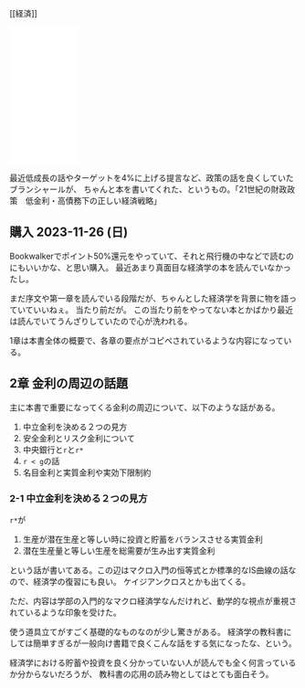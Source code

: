 [[経済]]

<iframe sandbox="allow-popups allow-scripts allow-modals allow-forms allow-same-origin" style="width:120px;height:240px;" marginwidth="0" marginheight="0" scrolling="no" frameborder="0" src="//rcm-fe.amazon-adsystem.com/e/cm?lt1=_blank&bc1=000000&IS2=1&bg1=FFFFFF&fc1=000000&lc1=0000FF&t=karino203-22&language=ja_JP&o=9&p=8&l=as4&m=amazon&f=ifr&ref=as_ss_li_til&asins=B0BYCVQ27N&linkId=11916275380c76384c0acec519891472"></iframe>

最近低成長の話やターゲットを4%に上げる提言など、政策の話を良くしていたブランシャールが、
ちゃんと本を書いてくれた、というもの。「21世紀の財政政策　低金利・高債務下の正しい経済戦略」

## 購入 2023-11-26 (日)

Bookwalkerでポイント50%還元をやっていて、それと飛行機の中などで読むのにもいいかな、と思い購入。
最近あまり真面目な経済学の本を読んでいなかったし。

まだ序文や第一章を読んでいる段階だが、ちゃんとした経済学を背景に物を語っていていいねぇ。
当たり前だが。
この当たり前をやってない本とかばかり最近は読んでいてうんざりしていたので心が洗われる。

1章は本書全体の概要で、各章の要点がコピペされているような内容になっている。

## 2章 金利の周辺の話題

主に本書で重要になってくる金利の周辺について、以下のような話がある。

1. 中立金利を決める２つの見方
2. 安全金利とリスク金利について
3. 中央銀行と`r`と`r*`
4. `r < g`の話
5. 名目金利と実質金利や実効下限制約

### 2-1 中立金利を決める２つの見方

`r*`が

1. 生産が潜在生産と等しい時に投資と貯蓄をバランスさせる実質金利
2. 潜在生産量と等しい生産を総需要が生み出す実質金利

という話が書いてある。この辺はマクロ入門の恒等式とか標準的なIS曲線の話なので、経済学の復習にも良い。
ケイジアンクロスとかも出てくる。

ただ、内容は学部の入門的なマクロ経済学なんだけれど、動学的な視点が重視されているような印象を受けた。

使う道具立てがすごく基礎的なものなのが少し驚きがある。
経済学の教科書にしては簡単すぎるが一般向け書籍で良くこんな話をする気になったな、という。

経済学における貯蓄や投資を良く分かっていない人が読んでも全く何言っているか分からないだろうが、
教科書の応用の読み物としてはとても面白そう。